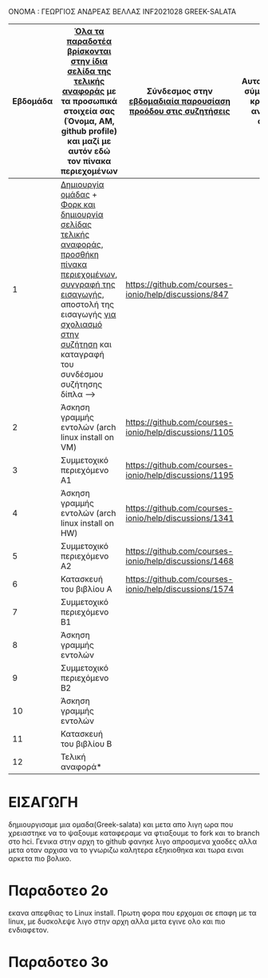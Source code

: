ΟΝΟΜΑ : ΓΕΩΡΓΙΟΣ ΑΝΔΡΕΑΣ ΒΕΛΛΑΣ
INF2021028
GREEK-SALATA

| Εβδομάδα | [Όλα τα παραδοτέα βρίσκονται στην ίδια σελίδα της τελικής αναφοράς](https://courses-ionio.github.io/help/deliverables/) με τα προσωπικά στοιχεία σας (Όνομα, ΑΜ, github profile) και μαζί με αυτόν εδώ τον πίνακα περιεχομένων | Σύνδεσμος στην [εβδομαδιαία παρουσίαση προόδου στις συζητήσεις](https://github.com/courses-ionio/help/discussions/categories/show-and-tell) | Αυτοαξιολόγηση σύμφωνα με τα κριτήρια της αντίστοιχης άσκησης |
| --- | --- | --- | --- |
| 1 |  [Δημιουργία ομάδας](https://github.com/courses-ionio/hci/discussions/1794) + [Φορκ και δημιουργία σελίδας τελικής αναφοράς](https://courses-ionio.github.io/help/guide/), [προσθήκη πίνακα περιεχομένων](https://raw.githubusercontent.com/courses-ionio/hci/master/README.md), [συγγραφή της εισαγωγής](https://courses-ionio.github.io/help/intro/), αποστολή της εισαγωγής [για σχολιασμό στην συζήτηση](https://github.com/courses-ionio/help/discussions/categories/show-and-tell) και καταγραφή του συνδέσμου συζήτησης δίπλα --> | https://github.com/courses-ionio/help/discussions/847 | |
| 2 | Άσκηση γραμμής εντολών (arch linux install on VM) | https://github.com/courses-ionio/help/discussions/1105 | |
| 3 | Συμμετοχικό περιεχόμενο A1 | https://github.com/courses-ionio/help/discussions/1195  | |
| 4 | Άσκηση γραμμής εντολών (arch linux install on HW) | https://github.com/courses-ionio/help/discussions/1341 | |
| 5 | Συμμετοχικό περιεχόμενο A2 | https://github.com/courses-ionio/help/discussions/1468 | |
| 6 | Κατασκευή του βιβλίου Α | https://github.com/courses-ionio/help/discussions/1574 | |
| 7 | Συμμετοχικό περιεχόμενο B1 | | |
| 8 | Άσκηση γραμμής εντολών | | |
| 9 | Συμμετοχικό περιεχόμενο B2 | | |
| 10 | Άσκηση γραμμής εντολών | | |
| 11 | Κατασκευή του βιβλίου Β | | |
| 12 | Τελική αναφορά* | | |

# ΕΙΣΑΓΩΓΗ
δημιουργισαμε μια ομαδα(Greek-salata) και μετα απο λιγη ωρα που χρειαστηκε να το ψαξουμε καταφεραμε να φτιαξουμε το fork και το branch στο hci. Γενικα στην αρχη το github φανηκε λιγο απροσμενα χαοδες αλλα μετα οταν αρχισα να το γνωριζω καλητερα εξηκιοθηκα και τωρα ειναι αρκετα πιο βολικο.

# Παραδοτεο 2ο
εκανα απεφθιας το Linux install. Πρωτη φορα που ερχομαι σε επαφη με τα linux, με δυσκολεψε λιγο στην αρχη αλλα μετα εγινε ολο και πιο ενδιαφετον. 

# Παραδοτεο 3ο
